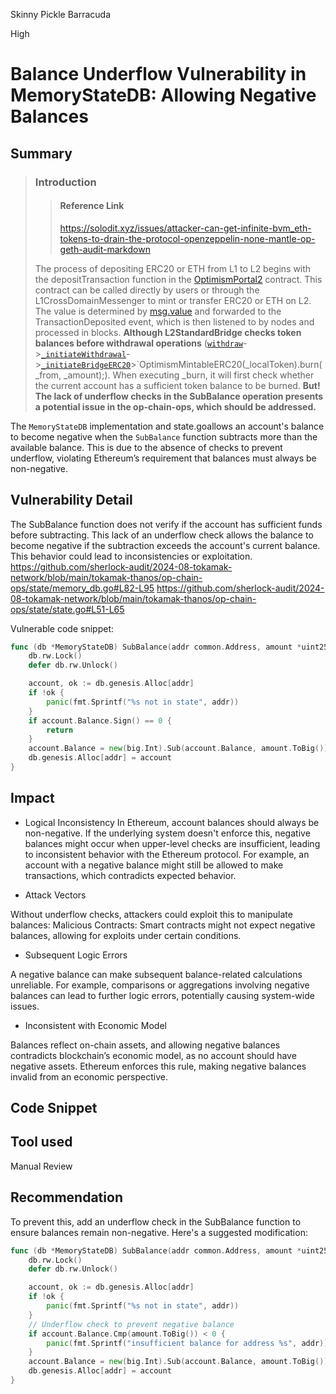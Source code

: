 Skinny Pickle Barracuda

High

# Balance Underflow Vulnerability in MemoryStateDB: Allowing Negative Balances

## Summary

> ### Introduction
> 
> > #### Reference Link
> > https://solodit.xyz/issues/attacker-can-get-infinite-bvm_eth-tokens-to-drain-the-protocol-openzeppelin-none-mantle-op-geth-audit-markdown
> 
> The process of depositing ERC20 or ETH from L1 to L2 begins with the depositTransaction function in the [OptimismPortal2](https://github.com/sherlock-audit/2024-08-tokamak-network/blob/main/tokamak-thanos/packages/tokamak/contracts-bedrock/src/L1/OptimismPortal2.sol#L513) contract. This contract can be called directly by users or through the L1CrossDomainMessenger to mint or transfer ERC20 or ETH on L2.
> The value is determined by [msg.value](https://github.com/mantlenetworkio/mantle-v2/blob/e29d360904db5e5ec81888885f7b7250f8255895/packages/contracts-bedrock/contracts/L1/OptimismPortal.sol#L498) and forwarded to the TransactionDeposited event, which is then listened to by nodes and processed in blocks.
> **Although L2StandardBridge checks token balances before withdrawal operations** ([`withdraw`](https://github.com/sherlock-audit/2024-08-tokamak-network/blob/main/tokamak-thanos/packages/contracts-bedrock/src/L2/L2StandardBridge.sol#L93)->[`_initiateWithdrawal`](https://github.com/sherlock-audit/2024-08-tokamak-network/blob/main/tokamak-thanos/packages/contracts-bedrock/src/L2/L2StandardBridge.sol#L152)->[`_initiateBridgeERC20`](https://github.com/sherlock-audit/2024-08-tokamak-network/blob/main/tokamak-thanos/packages/contracts-bedrock/src/universal/StandardBridge.sol#L347)>`OptimismMintableERC20(_localToken).burn(_from, _amount);).
When executing _burn, it will first check whether the current account has a sufficient token balance to be burned.
> **But! The lack of underflow checks in the SubBalance operation presents a potential issue in the op-chain-ops, which should be addressed.**

The `MemoryStateDB` implementation and state.goallows an account's balance to become negative when the `SubBalance` function subtracts more than the available balance. This is due to the absence of checks to prevent underflow, violating Ethereum’s requirement that balances must always be non-negative.
## Vulnerability Detail
The SubBalance function does not verify if the account has sufficient funds before subtracting. This lack of an underflow check allows the balance to become negative if the subtraction exceeds the account's current balance. This behavior could lead to inconsistencies or exploitation.
https://github.com/sherlock-audit/2024-08-tokamak-network/blob/main/tokamak-thanos/op-chain-ops/state/memory_db.go#L82-L95
https://github.com/sherlock-audit/2024-08-tokamak-network/blob/main/tokamak-thanos/op-chain-ops/state/state.go#L51-L65

Vulnerable code snippet:

```go
func (db *MemoryStateDB) SubBalance(addr common.Address, amount *uint256.Int) {
    db.rw.Lock()
    defer db.rw.Unlock()

    account, ok := db.genesis.Alloc[addr]
    if !ok {
        panic(fmt.Sprintf("%s not in state", addr))
    }
    if account.Balance.Sign() == 0 {
        return
    }
    account.Balance = new(big.Int).Sub(account.Balance, amount.ToBig()) // 缺少下溢检查
    db.genesis.Alloc[addr] = account
}
```
## Impact

- Logical Inconsistency
In Ethereum, account balances should always be non-negative. If the underlying system doesn't enforce this, negative balances might occur when upper-level checks are insufficient, leading to inconsistent behavior with the Ethereum protocol. For example, an account with a negative balance might still be allowed to make transactions, which contradicts expected behavior.

- Attack Vectors

Without underflow checks, attackers could exploit this to manipulate balances:
Malicious Contracts: Smart contracts might not expect negative balances, allowing for exploits under certain conditions.

- Subsequent Logic Errors

A negative balance can make subsequent balance-related calculations unreliable. For example, comparisons or aggregations involving negative balances can lead to further logic errors, potentially causing system-wide issues.

- Inconsistent with Economic Model

Balances reflect on-chain assets, and allowing negative balances contradicts blockchain’s economic model, as no account should have negative assets. Ethereum enforces this rule, making negative balances invalid from an economic perspective.

## Code Snippet

## Tool used

Manual Review

## Recommendation
To prevent this, add an underflow check in the SubBalance function to ensure balances remain non-negative. Here's a suggested modification:
```go
func (db *MemoryStateDB) SubBalance(addr common.Address, amount *uint256.Int) {
	db.rw.Lock()
	defer db.rw.Unlock()

	account, ok := db.genesis.Alloc[addr]
	if !ok {
		panic(fmt.Sprintf("%s not in state", addr))
	}
	// Underflow check to prevent negative balance
	if account.Balance.Cmp(amount.ToBig()) < 0 {
		panic(fmt.Sprintf("insufficient balance for address %s", addr))
	}
	account.Balance = new(big.Int).Sub(account.Balance, amount.ToBig())
	db.genesis.Alloc[addr] = account
}
```